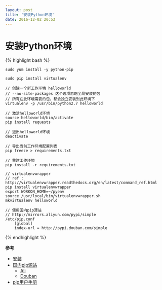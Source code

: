 ```yaml
---
layout: post
title: '安装Python环境'
date: 2016-12-02 20:53
---
```


# 安装Python环境

{% highlight bash %}

    sudo yum install -y python-pip

    sudo pip install virtualenv

    // 创建一个新工作环境 helloworld
    // --no-site-packages 这个选项忽略全局安装的包
    // 所有在此环境需要的包，都会独立安装到此环境下
    virtualenv -p /usr/bin/python2.7 helloworld

    // 激活helloworld环境
    source helloworld/bin/activate
    pip install requests

    // 退出helloworld环境
    deactivate 

    // 导出当前工作环境配置列表
    pip freeze > requirements.txt

    // 重建工作环境
    pip install -r requirements.txt

    // virtualenvwrapper
    // ref : http://virtualenvwrapper.readthedocs.org/en/latest/command_ref.html
    pip install virtualenvwrapper
    export WORKON_HOME=~/pyenv
    source /usr/local/bin/virtualenvwrapper.sh
    mkvirtualenv helloworld

    // 使用国内pip源站
    // http://mirrors.aliyun.com/pypi/simple
    /etc/pip.conf
        [global]
        index-url = http://pypi.douban.com/simple
        
{% endhighlight %}


**参考**

- [安装](http://virtualenv.readthedocs.org/en/latest/installation.html)  
- [国内pip源站](http://www.cnblogs.com/cmsd/p/3677412.html)  
  - [Ali](http://mirrors.aliyun.com/pypi/simple)
  - [Douban](http://pypi.douban.com/simple)
- [pip用户手册](https://pip.pypa.io/en/latest/user_guide.html)  
